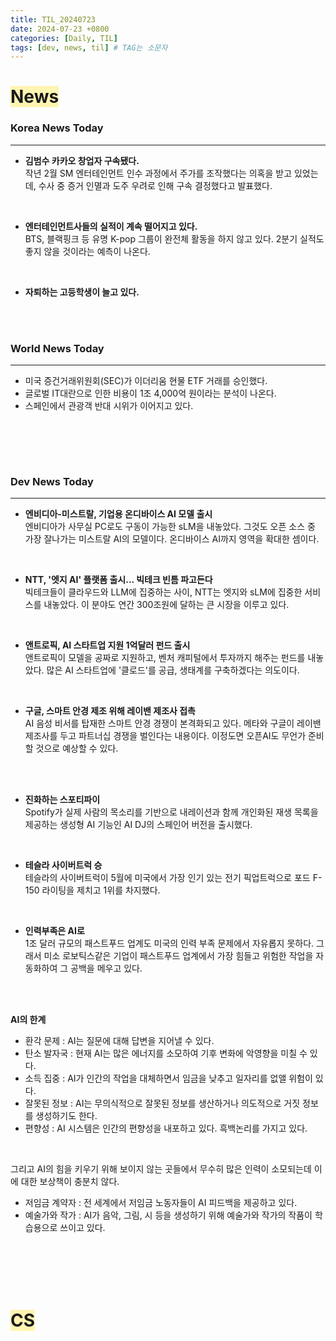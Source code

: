 ```yaml
---
title: TIL_20240723
date: 2024-07-23 +0800
categories: [Daily, TIL]
tags: [dev, news, til] # TAG는 소문자
---
```

# <span style="background-color:#fff5b1"> News </span>
### Korea News Today
---

- **김범수 카카오 창업자 구속됐다.**
  <br/>작년 2월 SM 엔터테인먼트 인수 과정에서 주가를 조작했다는 의혹을 받고 있었는데, 수사 중 증거 인멸과 도주 우려로 인해 구속 결정했다고 발표했다.

<br/>

- **엔터테인먼트사들의 실적이 계속 떨어지고 있다.**
  <br/>BTS, 블랙핑크 등 유명 K-pop 그룹이 완전체 활동을 하지 않고 있다. 2분기 실적도 좋지 않을 것이라는 예측이 나온다.

<br/>

- **자퇴하는 고등학생이 늘고 있다.**

<br/><br/>

### World News Today
---

- 미국 증건거래위원회(SEC)가 이더리움 현물 ETF 거래를 승인했다.
- 글로벌 IT대란으로 인한 비용이 1조 4,000억 원이라는 분석이 나온다.
- 스페인에서 관광객 반대 시위가 이어지고 있다.

<br/>

<br/><br/>
### Dev News Today
---
- **엔비디아-미스트랄, 기업용 온디바이스 AI 모델 출시**
  <br/>엔비디아가 사무실 PC로도 구동이 가능한 sLM을 내놓았다. 그것도 오픈 소스 중 가장 잘나가는 미스트랄 AI의 모델이다. 온디바이스 AI까지 영역을 확대한 셈이다.

<br/>

- **NTT, '엣지 AI' 플랫폼 출시... 빅테크 빈틈 파고든다**
  <br/>빅테크들이 클라우드와 LLM에 집중하는 사이, NTT는 엣지와 sLM에 집중한 서비스를 내놓았다. 이 분야도 연간 300조원에 달하는 큰 시장을 이루고 있다.

<br/>

- **앤트로픽, AI 스타트업 지원 1억달러 펀드 출시**
  <br/>앤트로픽이 모델을 공짜로 지원하고, 벤처 캐피털에서 투자까지 해주는 펀드를 내놓았다. 많은 AI 스타트업에 '클로드'를 공급, 생태계를 구축하겠다는 의도이다.

<br/>

- **구글, 스마트 안경 제조 위해 레이밴 제조사 접촉**
  <br/>AI 음성 비서를 탑재한 스마트 안경 경쟁이 본격화되고 있다. 메타와 구글이 레이밴 제조사를 두고 파트너십 경쟁을 벌인다는 내용이다. 이정도면 오픈AI도 무언가 준비할 것으로 예상할 수 있다.

<br/><br/>

- **진화하는 스포티파이**
  <br/>Spotify가 실제 사람의 목소리를 기반으로 내레이션과 함께 개인화된 재생 목록을 제공하는 생성형 AI 기능인 AI DJ의 스페인어 버전을 출시했다.

<br/>

- **테슬라 사이버트럭 승**
  <br/>테슬라의 사이버트럭이 5월에 미국에서 가장 인기 있는 전기 픽업트럭으로 포드 F-150 라이팅을 제치고 1위를 차지했다.

<br/>

- **인력부족은 AI로**
  <br/>1조 달러 규모의 패스트푸드 업계도 미국의 인력 부족 문제에서 자유롭지 못하다. 그래서 미소 로보틱스같은 기업이 패스트푸드 업계에서 가장 힘들고 위험한 작업을 자동화하여 그 공백을 메우고 있다.

<br/><br/>

**AI의 한계**
- 환각 문제 : AI는 질문에 대해 답변을 지어낼 수 있다.
- 탄소 발자국 : 현재 AI는 많은 에너지를 소모하여 기후 변화에 악영향을 미칠 수 있다.
- 소득 집중 : AI가 인간의 작업을 대체하면서 임금을 낮추고 일자리를 없앨 위험이 있다.
- 잘못된 정보 : AI는 무의식적으로 잘못된 정보를 생산하거나 의도적으로 거짓 정보를 생성하기도 한다.
- 편향성 : AI 시스템은 인간의 편향성을 내포하고 있다. 흑백논리를 가지고 있다.

<br/>

그리고 AI의 힘을 키우기 위해 보이지 않는 곳들에서 무수히 많은 인력이 소모되는데 이에 대한 보상책이 충분치 않다.
- 저임금 계약자 : 전 세계에서 저임금 노동자들이 AI 피드백을 제공하고 있다.
- 예술가와 작가 : AI가 음악, 그림, 시 등을 생성하기 위해 예술가와 작가의 작품이 학습용으로 쓰이고 있다.

<br/><br/><br/><br/>

# <span style="background-color:#fff5b1"> CS </span>
